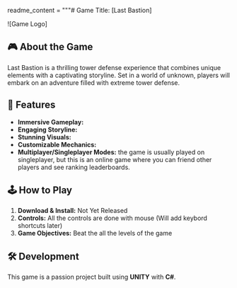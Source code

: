 
readme_content = """# Game Title: [Last Bastion]

![Game Logo]

## 🎮 About the Game
Last Bastion is a thrilling tower defense experience that combines unique elements with a captivating storyline. Set in a world of unknown, players will embark on an adventure filled with extreme tower defense.

## 🚀 Features
- **Immersive Gameplay:** 
- **Engaging Storyline:** 
- **Stunning Visuals:** 
- **Customizable Mechanics:** 
- **Multiplayer/Singleplayer Modes:** the game is usually played on singleplayer, but this is an online game where you can friend other players and see ranking leaderboards.

## 🕹️ How to Play
1. **Download & Install:** Not Yet Released
2. **Controls:** All the controls are done with mouse (Will add keybord shortcuts later)
3. **Game Objectives:** Beat the all the levels of the game


## 🛠️ Development
This game is a passion project built using **UNITY** with **C#**.

